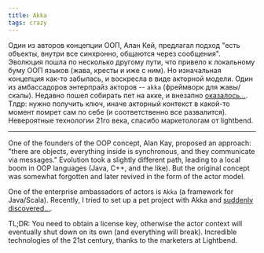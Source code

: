 ```yaml
---
title: Akka
tags: crazy
---
```



Один из авторов концепции ООП, Алан Кей, предлагал подход "есть объекты, внутри все синхронно, общаются через сообщения". Эволюция пошла по несколько другому пути, что привело к локальному буму ООП языков (жава, кресты и иже с ним). Но изначальная концепция как-то забылась, и воскресла в виде акторной модели. 
Один из амбассадоров энтерпрайз акторов -- `akka` (фреймворк для жавы/скалы). Недавно пошел собирать пет на акке, и внезапно [оказалось...](
https://doc.akka.io/libraries/akka-core/current/general/configuration.html#:~:text=License%20key,-Akka%20requires%20a&text=Free%20keys%20can%20be%20obtained,a%20key%20isn't%20configured).
Тлдр: нужно получить ключ, иначе акторный контекст в какой-то момент помрет сам по себе (и соответственно все развалится). Невероятные технологии 21го века, спасибо маркетологам от lightbend.

---

One of the founders of the OOP concept, Alan Kay, proposed an approach: "there are objects, everything inside is synchronous, and they communicate via messages." Evolution took a slightly different path, leading to a local boom in OOP languages (Java, C++, and the like). But the original concept was somewhat forgotten and later revived in the form of the actor model.  

One of the enterprise ambassadors of actors is `Akka` (a framework for Java/Scala). Recently, I tried to set up a pet project with Akka and [suddenly discovered...](https://doc.akka.io/libraries/akka-core/current/general/configuration.html#:~:text=License%20key,-Akka%20requires%20a&text=Free%20keys%20can%20be%20obtained,a%20key%20isn't%20configured).  

TL;DR: You need to obtain a license key, otherwise the actor context will eventually shut down on its own (and everything will break). Incredible technologies of the 21st century, thanks to the marketers at Lightbend.  

